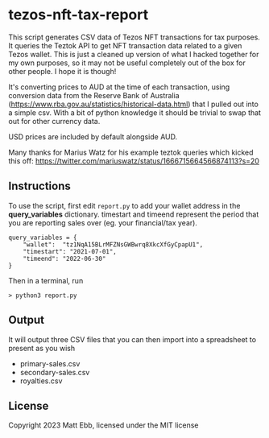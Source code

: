 # tezos-nft-tax-report
This script generates CSV data of Tezos NFT transactions for tax purposes. It queries the Teztok API to get NFT transaction data related to a given Tezos wallet.
This is just a cleaned up version of what I hacked together for my own purposes, so it may not be useful completely out of the box for other people. I hope it is though!

It's converting prices to AUD at the time of each transaction, using conversion data from the Reserve Bank of Australia (https://www.rba.gov.au/statistics/historical-data.html) that I pulled out into a simple csv. With a bit of python knowledge it should be trivial to swap that out for other currency data.

USD prices are included by default alongside AUD.

Many thanks for Marius Watz for his example teztok queries which kicked this off:
https://twitter.com/mariuswatz/status/1666715664566874113?s=20

## Instructions
To use the script, first edit `report.py` to add your wallet address in the **query_variables** dictionary. timestart and timeend represent the period that you are reporting sales over (eg. your financial/tax year). 
```
query_variables = {
	"wallet":  "tz1NqA15BLrMFZNsGWBwrq8XkcXfGyCpapU1",
	"timestart": "2021-07-01",
	"timeend": "2022-06-30"
}
```

Then in a terminal, run
```
> python3 report.py
```

## Output
It will output three CSV files that you can then import into a spreadsheet to present as you wish

- primary-sales.csv
- secondary-sales.csv
- royalties.csv

## License
Copyright 2023 Matt Ebb, licensed under the MIT license
